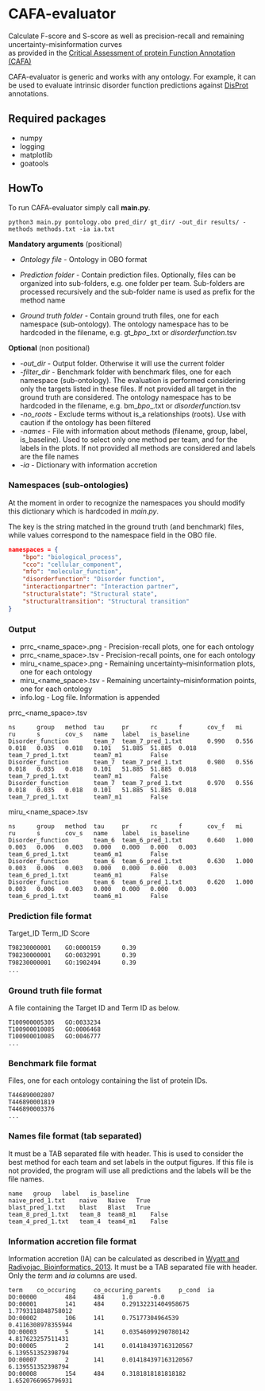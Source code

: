 # CAFA-evaluator

Calculate F-score and S-score as well as precision-recall and remaining uncertainty–misinformation curves  
as provided in the 
[Critical Assessment of protein Function Annotation (CAFA)](https://www.biofunctionprediction.org/cafa/)

CAFA-evaluator is generic and works with any ontology. For example, it can be used to evaluate 
intrinsic disorder function predictions against [DisProt](https://disprot.org/) annotations.



## Required packages

- numpy
- logging
- matplotlib
- goatools

## HowTo

To run CAFA-evaluator simply call **main.py**.

    python3 main.py pontology.obo pred_dir/ gt_dir/ -out_dir results/ -methods methods.txt -ia ia.txt
    

**Mandatory arguments** (positional)
* *Ontology file* - Ontology in OBO format

* *Prediction folder* - Contain prediction files. Optionally, files can be organized into sub-folders, e.g. one folder per team. 
Sub-folders are processed recursively and the sub-folder name is used as prefix for the method name

* *Ground truth folder* - Contain ground truth files, one for each namespace (sub-ontology). 
The ontology namespace has to be hardcoded in the filename, e.g. gt_*bpo*_.txt or *disorderfunction*.tsv

**Optional** (non positional)

* *-out_dir* - Output folder. Otherwise it will use the current folder
* *-filter_dir* - Benchmark folder with benchmark files, one for each namespace (sub-ontology). 
The evaluation is performed considering only the targets listed in these files. If not provided all target in
the ground truth are considered.
The ontology namespace has to be hardcoded in the filename, e.g. bm_*bpo*_.txt or *disorderfunction*.tsv
* *-no_roots* - Exclude terms without is_a relationships (roots). Use with caution if the ontology has been filtered
* *-names* - File with information about methods (filename, group, label, is_baseline). Used to select only one method per team, 
and for the labels in the plots. If not provided all methods are considered and labels are the file names 
* *-ia* - Dictionary with information accretion




### Namespaces (sub-ontologies)

At the moment in order to recognize the namespaces you should 
modify this dictionary which is hardcoded in *main.py*.

The key is the string matched in the ground truth (and benchmark) files, 
while values correspond to the namespace field in the OBO file. 

~~~json
namespaces = {
    "bpo": "biological_process", 
    "cco": "cellular_component", 
    "mfo": "molecular_function",
    "disorderfunction": "Disorder function", 
    "interactionpartner": "Interaction partner", 
    "structuralstate": "Structural state", 
    "structuraltransition": "Structural transition"
}
~~~

### Output

* prrc_<name_space>.png - Precision-recall plots, one for each ontology
* prrc_<name_space>.tsv - Precision-recall points, one for each ontology
* miru_<name_space>.png - Remaining uncertainty–misinformation plots, one for each ontology
* miru_<name_space>.tsv - Remaining uncertainty–misinformation points, one for each ontology
* info.log - Log file. Information is appended

prrc_<name_space>.tsv
```
ns      group   method  tau     pr      rc      f       cov_f   mi      ru      s       cov_s   name    label   is_baseline
Disorder_function       team_7  team_7_pred_1.txt       0.990   0.556   0.018   0.035   0.018   0.101   51.885  51.885  0.018   team_7_pred_1.txt       team7_m1        False
Disorder_function       team_7  team_7_pred_1.txt       0.980   0.556   0.018   0.035   0.018   0.101   51.885  51.885  0.018   team_7_pred_1.txt       team7_m1        False
Disorder_function       team_7  team_7_pred_1.txt       0.970   0.556   0.018   0.035   0.018   0.101   51.885  51.885  0.018   team_7_pred_1.txt       team7_m1        False
```

miru_<name_space>.tsv
```
ns      group   method  tau     pr      rc      f       cov_f   mi      ru      s       cov_s   name    label   is_baseline
Disorder_function       team_6  team_6_pred_1.txt       0.640   1.000   0.003   0.006   0.003   0.000   0.000   0.000   0.003   team_6_pred_1.txt       team6_m1        False
Disorder_function       team_6  team_6_pred_1.txt       0.630   1.000   0.003   0.006   0.003   0.000   0.000   0.000   0.003   team_6_pred_1.txt       team6_m1        False
Disorder_function       team_6  team_6_pred_1.txt       0.620   1.000   0.003   0.006   0.003   0.000   0.000   0.000   0.003   team_6_pred_1.txt       team6_m1        False
```

### Prediction file format

Target_ID   Term_ID Score

~~~txt
T98230000001    GO:0000159      0.39
T98230000001    GO:0032991      0.39
T98230000001    GO:1902494      0.39
...
~~~

### Ground truth file format

A file containing the Target ID and Term ID as below.
~~~
T100900005305   GO:0033234
T100900010085   GO:0006468
T100900010085   GO:0046777
...
~~~


### Benchmark file format

Files, one for each ontology containing the list of protein IDs.
~~~
T446890002807
T446890001819
T446890003376
...
~~~

### Names file format (tab separated)

It must be a TAB separated file with header.
This is used to consider the best method for each team and set labels in the output figures. 
If this file is not provided, the program will use all predictions and 
the labels will be the file names.

```
name   group   label   is_baseline
naive_pred_1.txt    naive   Naive   True
blast_pred_1.txt    blast   Blast   True
team_8_pred_1.txt   team_8  team8_m1    False
team_4_pred_1.txt   team_4  team4_m1    False
```

### Information accretion file format

Information accretion (IA) can be calculated as described in 
[Wyatt and Radivojac, Bioinformatics, 2013](https://pubmed.ncbi.nlm.nih.gov/23813009/).
It must be a TAB separated file with header. Only the *term* and *ia* columns are used.


```
term    co_occuring     co_occuring_parents     p_cond  ia
DO:00000        484     484     1.0     -0.0
DO:00001        141     484     0.29132231404958675     1.7793118848758012
DO:00002        106     141     0.75177304964539        0.4116308978355944
DO:00003        5       141     0.03546099290780142     4.817623257511431
DO:00005        2       141     0.014184397163120567    6.139551352398794
DO:00007        2       141     0.014184397163120567    6.139551352398794
DO:00008        154     484     0.3181818181818182      1.6520766965796931
```
